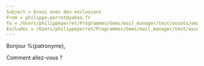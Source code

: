 ```yaml
---
Subject = Envoi avec des exclusions
From = philippe.perret@yahoo.fr
To = /Users/philippeperret/Programmes/Gems/mail_manager/test/assets/emails/ok.csv
Excludes = /Users/philippeperret/Programmes/Gems/mail_manager/test/assets/emails/out.csv
---
```

Bonjour %{patronyme},

Comment allez-vous ?
